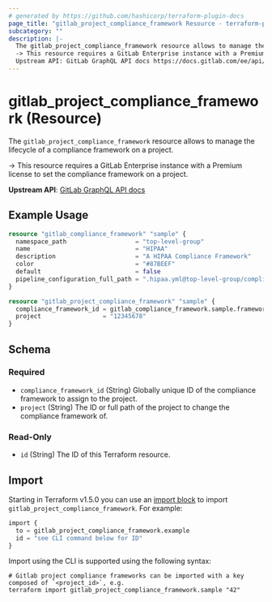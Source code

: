 ```yaml
---
# generated by https://github.com/hashicorp/terraform-plugin-docs
page_title: "gitlab_project_compliance_framework Resource - terraform-provider-gitlab"
subcategory: ""
description: |-
  The gitlab_project_compliance_framework resource allows to manage the lifecycle of a compliance framework on a project.
  -> This resource requires a GitLab Enterprise instance with a Premium license to set the compliance framework on a project.
  Upstream API: GitLab GraphQL API docs https://docs.gitlab.com/ee/api/graphql/reference/#mutationprojectsetcomplianceframework
---
```


# gitlab_project_compliance_framework (Resource)

The `gitlab_project_compliance_framework` resource allows to manage the lifecycle of a compliance framework on a project.

-> This resource requires a GitLab Enterprise instance with a Premium license to set the compliance framework on a project.

**Upstream API**: [GitLab GraphQL API docs](https://docs.gitlab.com/ee/api/graphql/reference/#mutationprojectsetcomplianceframework)

## Example Usage

```terraform
resource "gitlab_compliance_framework" "sample" {
  namespace_path                   = "top-level-group"
  name                             = "HIPAA"
  description                      = "A HIPAA Compliance Framework"
  color                            = "#87BEEF"
  default                          = false
  pipeline_configuration_full_path = ".hipaa.yml@top-level-group/compliance-frameworks"
}

resource "gitlab_project_compliance_framework" "sample" {
  compliance_framework_id = gitlab_compliance_framework.sample.framework_id
  project                 = "12345678"
}
```

<!-- schema generated by tfplugindocs -->
## Schema

### Required

- `compliance_framework_id` (String) Globally unique ID of the compliance framework to assign to the project.
- `project` (String) The ID or full path of the project to change the compliance framework of.

### Read-Only

- `id` (String) The ID of this Terraform resource.

## Import

Starting in Terraform v1.5.0 you can use an [import block](https://developer.hashicorp.com/terraform/language/import) to import `gitlab_project_compliance_framework`. For example:
```terraform
import {
  to = gitlab_project_compliance_framework.example
  id = "see CLI command below for ID"
}
```

Import using the CLI is supported using the following syntax:

```shell
# Gitlab project compliance frameworks can be imported with a key composed of `<project_id>`, e.g.
terraform import gitlab_project_compliance_framework.sample "42"
```
